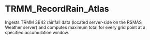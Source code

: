 # TRMM_RecordRain_Atlas
Ingests TRMM 3B42 rainfall data (located server-side on the RSMAS Weather server) and computes maximum total for every grid point at a specified accumulation window.
